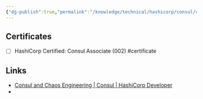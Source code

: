 ```yaml
---
{"dg-publish":true,"permalink":"/knowledge/technical/hashicorp/consul/consul/","dgPassFrontmatter":true}
---
```


## Certificates
- [ ] HashiCorp Certified: Consul Associate (002) #certificate
## Links
- [Consul and Chaos Engineering | Consul | HashiCorp Developer](https://developer.hashicorp.com/consul/tutorials/resiliency/introduction-chaos-engineering?in=consul%2Fresiliency)
- 